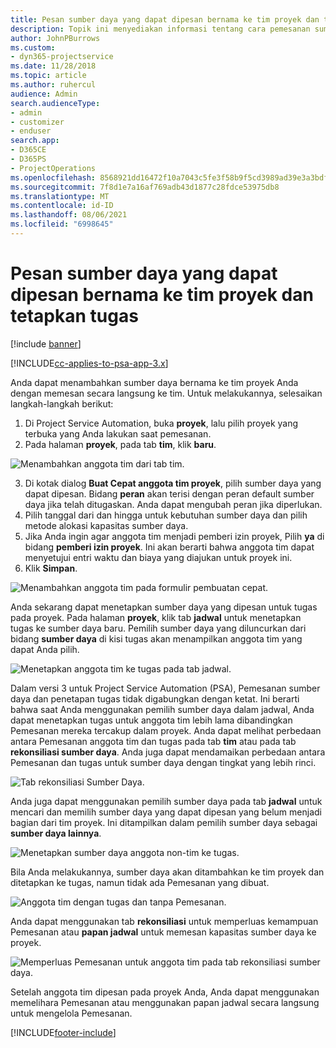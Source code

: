 ```yaml
---
title: Pesan sumber daya yang dapat dipesan bernama ke tim proyek dan tetapkan tugas
description: Topik ini menyediakan informasi tentang cara pemesanan sumber daya bernama untuk tim proyek dan menetapkan tugas.
author: JohnPBurrows
ms.custom:
- dyn365-projectservice
ms.date: 11/28/2018
ms.topic: article
ms.author: ruhercul
audience: Admin
search.audienceType:
- admin
- customizer
- enduser
search.app:
- D365CE
- D365PS
- ProjectOperations
ms.openlocfilehash: 8568921dd16472f10a7043c5fe3f58b9f5cd3989ad39e3a3bdf269b0c7203ae2
ms.sourcegitcommit: 7f8d1e7a16af769adb43d1877c28fdce53975db8
ms.translationtype: MT
ms.contentlocale: id-ID
ms.lasthandoff: 08/06/2021
ms.locfileid: "6998645"
---
```

# <a name="book-named-bookable-resources-to-a-project-team-and-assign-tasks"></a>Pesan sumber daya yang dapat dipesan bernama ke tim proyek dan tetapkan tugas 

[!include [banner](../includes/psa-now-project-operations.md)]

[!INCLUDE[cc-applies-to-psa-app-3.x](../includes/cc-applies-to-psa-app-3x.md)]

Anda dapat menambahkan sumber daya bernama ke tim proyek Anda dengan memesan secara langsung ke tim. Untuk melakukannya, selesaikan langkah-langkah berikut:

1. Di Project Service Automation, buka **proyek**, lalu pilih proyek yang terbuka yang Anda lakukan saat pemesanan.
2. Pada halaman **proyek**, pada tab **tim**, klik **baru**. 

![Menambahkan anggota tim dari tab tim.](media/RM-how-to-1.png)

3. Di kotak dialog **Buat Cepat anggota tim proyek**, pilih sumber daya yang dapat dipesan. Bidang **peran** akan terisi dengan peran default sumber daya jika telah ditugaskan. Anda dapat mengubah peran jika diperlukan. 
4. Pilih tanggal dari dan hingga untuk kebutuhan sumber daya dan pilih metode alokasi kapasitas sumber daya. 
5. Jika Anda ingin agar anggota tim menjadi pemberi izin proyek, Pilih **ya** di bidang **pemberi izin proyek**. Ini akan berarti bahwa anggota tim dapat menyetujui entri waktu dan biaya yang diajukan untuk proyek ini. 
6. Klik **Simpan**.

![Menambahkan anggota tim pada formulir pembuatan cepat.](media/RM-how-to-2.png)


Anda sekarang dapat menetapkan sumber daya yang dipesan untuk tugas pada proyek. Pada halaman **proyek**, klik tab **jadwal** untuk menetapkan tugas ke sumber daya baru. Pemilih sumber daya yang diluncurkan dari bidang **sumber daya** di kisi tugas akan menampilkan anggota tim yang dapat Anda pilih.

![Menetapkan anggota tim ke tugas pada tab jadwal.](media/RM-how-to-3.png)

Dalam versi 3 untuk Project Service Automation (PSA), Pemesanan sumber daya dan penetapan tugas tidak digabungkan dengan ketat. Ini berarti bahwa saat Anda menggunakan pemilih sumber daya dalam jadwal, Anda dapat menetapkan tugas untuk anggota tim lebih lama dibandingkan Pemesanan mereka tercakup dalam proyek.
Anda dapat melihat perbedaan antara Pemesanan anggota tim dan tugas pada tab **tim** atau pada tab **rekonsiliasi sumber daya**. Anda juga dapat mendamaikan perbedaan antara Pemesanan dan tugas untuk sumber daya dengan tingkat yang lebih rinci.

![Tab rekonsiliasi Sumber Daya.](media/RM-how-to-4.png)

Anda juga dapat menggunakan pemilih sumber daya pada tab **jadwal** untuk mencari dan memilih sumber daya yang dapat dipesan yang belum menjadi bagian dari tim proyek. Ini ditampilkan dalam pemilih sumber daya sebagai **sumber daya lainnya**.

![Menetapkan sumber daya anggota non-tim ke tugas.](media/RM-how-to-5.png)

Bila Anda melakukannya, sumber daya akan ditambahkan ke tim proyek dan ditetapkan ke tugas, namun tidak ada Pemesanan yang dibuat.

![Anggota tim dengan tugas dan tanpa Pemesanan.](media/RM-how-to-6.png)

Anda dapat menggunakan tab **rekonsiliasi** untuk memperluas kemampuan Pemesanan atau **papan jadwal** untuk memesan kapasitas sumber daya ke proyek.

![Memperluas Pemesanan untuk anggota tim pada tab rekonsiliasi sumber daya.](media/RM-how-to-7.png)

Setelah anggota tim dipesan pada proyek Anda, Anda dapat menggunakan memelihara Pemesanan atau menggunakan papan jadwal secara langsung untuk mengelola Pemesanan.


[!INCLUDE[footer-include](../includes/footer-banner.md)]